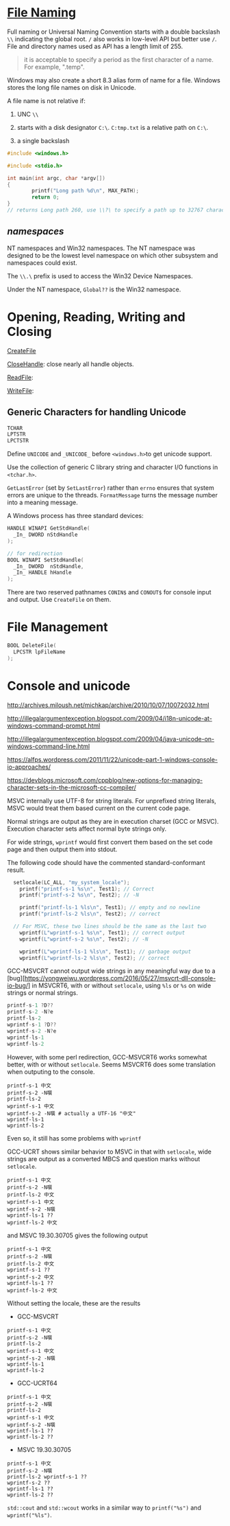 # [File Naming](https://docs.microsoft.com/en-us/windows/win32/fileio/naming-a-file)

Full naming or Universal Naming Convention starts with a double backslash `\\` indicating the global root. `/` also works in low-level API but better use `/`. File and directory names used as API has a length limit of 255.

> it is acceptable to specify a period as the first character of a name. For example, ".temp".

Windows may also create a short 8.3 alias form of name for a file. Windows stores the long file names on disk in Unicode.

A file name is not relative if:

1. UNC `\\`

2. starts with a disk designator `C:\`. `C:tmp.txt` is a relative path on `C:\`.

3. a single backslash

```c
#include <windows.h>

#include <stdio.h>

int main(int argc, char *argv[])
{
        printf("Long path %d\n", MAX_PATH);
        return 0;
}
// returns Long path 260, use \\?\ to specify a path up to 32767 characters long,  \\?\C:\ and \\?\UNC\, which actually turns off automatic expansion of the path string.
```

## _namespaces_


NT namespaces and Win32 namespaces. The NT namespace was designed to be the lowest level namespace on which other subsystem and namespaces could exist.

The `\\.\` prefix is used to access the Win32 Device Namespaces.

Under the NT namespace, `Global??` is the Win32 namespace.

# Opening, Reading, Writing and Closing

[CreateFile](https://docs.microsoft.com/en-us/windows/win32/api/fileapi/nf-fileapi-createfilew)

[CloseHandle](https://docs.microsoft.com/en-us/windows/win32/api/handleapi/nf-handleapi-closehandle): close nearly all handle objects.

[ReadFile](https://docs.microsoft.com/en-us/windows/win32/api/fileapi/nf-fileapi-readfile): 

[WriteFile](https://docs.microsoft.com/en-us/windows/win32/api/fileapi/nf-fileapi-writefile):

## Generic Characters for handling Unicode

```c
TCHAR
LPTSTR
LPCTSTR
```

Define `UNICODE` and `_UNICODE_` before `<windows.h>`to get unicode support.

Use the collection of generic C library string and character I/O functions in `<tchar.h>`.

`GetLastError` (set by `SetLastError`) rather than `errno` ensures that system errors are unique to the threads. `FormatMessage` turns the message number into a meaning message.

A Windows process has three standard devices:

```c
HANDLE WINAPI GetStdHandle(
  _In_ DWORD nStdHandle
);

// for redirection
BOOL WINAPI SetStdHandle(
  _In_ DWORD  nStdHandle,
  _In_ HANDLE hHandle
);
```

There are two reserved pathnames `CONIN$` and `CONOUT$` for console input and output. Use `CreateFile` on them.

# File Management

```c
BOOL DeleteFile(
  LPCSTR lpFileName
);
```

# Console and unicode

http://archives.miloush.net/michkap/archive/2010/10/07/10072032.html

http://illegalargumentexception.blogspot.com/2009/04/i18n-unicode-at-windows-command-prompt.html

http://illegalargumentexception.blogspot.com/2009/04/java-unicode-on-windows-command-line.html

https://alfps.wordpress.com/2011/11/22/unicode-part-1-windows-console-io-approaches/

https://devblogs.microsoft.com/cppblog/new-options-for-managing-character-sets-in-the-microsoft-cc-compiler/

MSVC internally use UTF-8 for string literals. For unprefixed string literals, MSVC would treat them based current on the current code page.

Normal strings are output as they are in execution charset (GCC or MSVC). Execution character sets affect normal byte strings only.

For wide strings, `wprintf` would first convert them based on the set code page and then output them into stdout.

The following code should have the commented standard-conformant result.

```cpp
  setlocale(LC_ALL, "my_system_locale");
	printf("printf-s-1 %s\n", Test1); // Correct
	printf("printf-s-2 %s\n", Test2); // -N

	printf("printf-ls-1 %ls\n", Test1); // empty and no newline
	printf("printf-ls-2 %ls\n", Test2); // correct

  // For MSVC, these two lines should be the same as the last two
	wprintf(L"wprintf-s-1 %s\n", Test1); // correct output
	wprintf(L"wprintf-s-2 %s\n", Test2); // -N

	wprintf(L"wprintf-ls-1 %ls\n", Test1); // garbage output
	wprintf(L"wprintf-ls-2 %ls\n", Test2); // correct
```

GCC-MSVCRT cannot output wide strings in any meaningful way due to a [bug][https://yongweiwu.wordpress.com/2016/05/27/msvcrt-dll-console-io-bug/] in MSVCRT6, with or without `setlocale`, using `%ls` or `%s` on wide strings or normal strings.

```cpp
printf-s-1 ?D??
printf-s-2 -N?e
printf-ls-2
wprintf-s-1 ?D??
wprintf-s-2 -N?e
wprintf-ls-1
wprintf-ls-2
```

However, with some perl redirection, GCC-MSVCRT6 works somewhat better, with or without `setlocale`. Seems MSVCRT6 does some translation when outputing to the console.

```shell
printf-s-1 中文 
printf-s-2 -N噀 
printf-ls-2
wprintf-s-1 中文
wprintf-s-2 -N噀 # actually a UTF-16 "中文"
wprintf-ls-1
wprintf-ls-2
```

Even so, it still has some problems with `wprintf`

 GCC-UCRT shows similar behavior to MSVC in that with `setlocale`, wide strings are output as a converted MBCS and question marks without `setlocale`.
```shell
printf-s-1 中文
printf-s-2 -N噀
printf-ls-2 中文
wprintf-s-1 中文
wprintf-s-2 -N噀
wprintf-ls-1 ??
wprintf-ls-2 中文
```

and MSVC 19.30.30705 gives the following output

```shell
printf-s-1 中文
printf-s-2 -N噀
printf-ls-2 中文
wprintf-s-1 ??
wprintf-s-2 中文
wprintf-ls-1 ??
wprintf-ls-2 中文
```

Without setting the locale, these are the results

- GCC-MSVCRT

```shell
printf-s-1 中文
printf-s-2 -N噀
printf-ls-2
wprintf-s-1 中文
wprintf-s-2 -N噀
wprintf-ls-1
wprintf-ls-2
```

- GCC-UCRT64

```shell
printf-s-1 中文
printf-s-2 -N噀
printf-ls-2
wprintf-s-1 中文
wprintf-s-2 -N噀 
wprintf-ls-1 ??
wprintf-ls-2 ??
```

- MSVC 19.30.30705

```shell
printf-s-1 中文
printf-s-2 -N噀
printf-ls-2 wprintf-s-1 ??
wprintf-s-2 ??
wprintf-ls-1 ??
wprintf-ls-2 ??
```

`std::cout` and `std::wcout` works in a similar way to `printf("%s")` and `wprintf("%ls")`.

